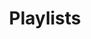 ---
layout: playlistshome
permalink: /playlists/index.html
title: "Playlists"
tags: [blog, playlists, music]
playlists:
    - id: omgpancakeable/playlist/29cxXpgTcz1D0zppAZuTeK?si=AnLpNd7rQJKDttgB6_xAiw
      title: January 
    - id: 1169505821/playlist/5EljEsDR7RyUIxYimP9K42
      title: February
---